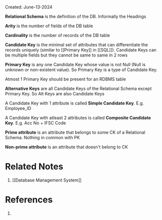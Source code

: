 Created: June-13-2024

**Relational Schema** is the definition of the DB. Informally the Headings

**Arity** is the number of fields of the DB table

**Cardinality** is the number of records of the DB table

**Candidate Key** is the minimal set of attributes that can differentiate the records uniquely (similar to [[Primary Key]] in [[SQL]]). Candidate Keys can be multiple fields but they cannot be same to same in 2 rows

**Primary Key** is any one Candidate Key whose value is not Null (Null is unknown or non-existent value). So Primary Key is a type of Candidate Key.

Atmost 1 Primary Key should be present for an RDBMS table

**Alternative Keys** are all Candidate Keys of the Relational Schema except Primary Key. So Alt Keys are also Candidate Keys

A Candidate Key with 1 attribute is called **Simple Candidate Key**. E.g. Employee_ID

A Candidate Key with atleast 2 attributes is called **Composite Candidate Key**. E.g. Acc No + IFSC Code

**Prime attribute** is an attribute that belongs to some CK of a Relational Schema. Nothing in common with PK

**Non-prime attribute** is an attribute that doesn't belong to CK

# Related Notes

1. [[Database Management System]]
# References

1. 